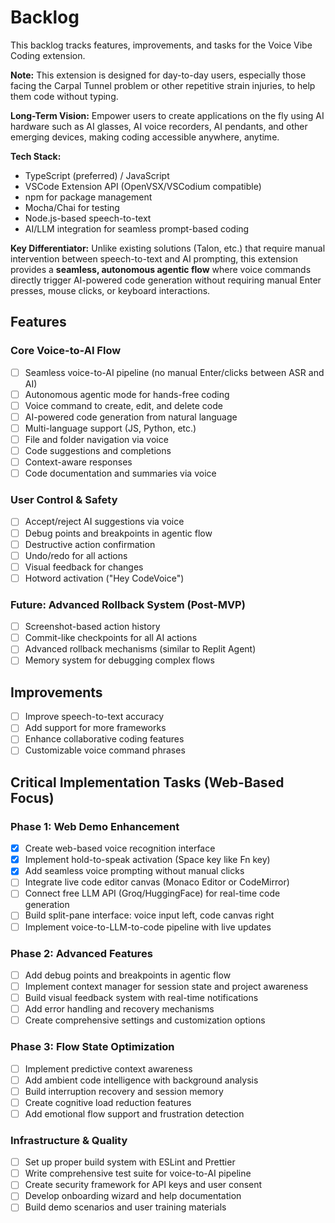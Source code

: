 # Backlog

This backlog tracks features, improvements, and tasks for the Voice Vibe Coding extension.

**Note:** This extension is designed for day-to-day users, especially those facing the Carpal Tunnel problem or other repetitive strain injuries, to help them code without typing.

**Long-Term Vision:** Empower users to create applications on the fly using AI hardware such as AI glasses, AI voice recorders, AI pendants, and other emerging devices, making coding accessible anywhere, anytime.

**Tech Stack:**
- TypeScript (preferred) / JavaScript
- VSCode Extension API (OpenVSX/VSCodium compatible)
- npm for package management
- Mocha/Chai for testing
- Node.js-based speech-to-text
- AI/LLM integration for seamless prompt-based coding

**Key Differentiator:** Unlike existing solutions (Talon, etc.) that require manual intervention between speech-to-text and AI prompting, this extension provides a **seamless, autonomous agentic flow** where voice commands directly trigger AI-powered code generation without requiring manual Enter presses, mouse clicks, or keyboard interactions.

## Features

### Core Voice-to-AI Flow
- [ ] Seamless voice-to-AI pipeline (no manual Enter/clicks between ASR and AI)
- [ ] Autonomous agentic mode for hands-free coding
- [ ] Voice command to create, edit, and delete code
- [ ] AI-powered code generation from natural language
- [ ] Multi-language support (JS, Python, etc.)
- [ ] File and folder navigation via voice
- [ ] Code suggestions and completions
- [ ] Context-aware responses
- [ ] Code documentation and summaries via voice

### User Control & Safety
- [ ] Accept/reject AI suggestions via voice
- [ ] Debug points and breakpoints in agentic flow
- [ ] Destructive action confirmation
- [ ] Undo/redo for all actions
- [ ] Visual feedback for changes
- [ ] Hotword activation ("Hey CodeVoice")

### Future: Advanced Rollback System (Post-MVP)
- [ ] Screenshot-based action history
- [ ] Commit-like checkpoints for all AI actions
- [ ] Advanced rollback mechanisms (similar to Replit Agent)
- [ ] Memory system for debugging complex flows

## Improvements
- [ ] Improve speech-to-text accuracy
- [ ] Add support for more frameworks
- [ ] Enhance collaborative coding features
- [ ] Customizable voice command phrases

## Critical Implementation Tasks (Web-Based Focus)

### Phase 1: Web Demo Enhancement
- [x] Create web-based voice recognition interface
- [x] Implement hold-to-speak activation (Space key like Fn key)
- [x] Add seamless voice prompting without manual clicks
- [ ] Integrate live code editor canvas (Monaco Editor or CodeMirror)
- [ ] Connect free LLM API (Groq/HuggingFace) for real-time code generation
- [ ] Build split-pane interface: voice input left, code canvas right
- [ ] Implement voice-to-LLM-to-code pipeline with live updates

### Phase 2: Advanced Features
- [ ] Add debug points and breakpoints in agentic flow
- [ ] Implement context manager for session state and project awareness
- [ ] Build visual feedback system with real-time notifications
- [ ] Add error handling and recovery mechanisms
- [ ] Create comprehensive settings and customization options

### Phase 3: Flow State Optimization
- [ ] Implement predictive context awareness
- [ ] Add ambient code intelligence with background analysis
- [ ] Build interruption recovery and session memory
- [ ] Create cognitive load reduction features
- [ ] Add emotional flow support and frustration detection

### Infrastructure & Quality
- [ ] Set up proper build system with ESLint and Prettier
- [ ] Write comprehensive test suite for voice-to-AI pipeline
- [ ] Create security framework for API keys and user consent
- [ ] Develop onboarding wizard and help documentation
- [ ] Build demo scenarios and user training materials

